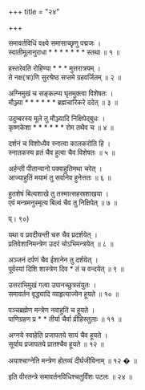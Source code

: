 +++
title = "२४"

+++
  
समावर्तविधिं वक्ष्ये समासाच्छृणु पद्मजः ।  
स्वातीमूलानुराधा * * * * * * * स्तथा ॥ १ ॥  
  
हस्तरेवति रोहिण्या * * * मुत्तरात्रयम् ।  
ते नक्ष(त्रा)णि सुरश्रेष्ठ सप्तमे ग्रहवर्जितम् ॥ २ ॥  
  
अग्निमुखं च सङ्कल्प्य घृतमुक्त्वा विशेषतः ।  
मौञ्ज्या * * * * * * ब्रह्मचारिकरे ददेत् ॥ ३ ॥  
  
उदुम्बरस्य मूले तु मौञ्ज्यादि निक्षिपेद्बुधः ।  
कृष्णकेशा * * * * * * रोम तथैव च ॥ ४ ॥  
  
दर्शनं च विशोध्यैव स्नात्वा कालकरोति हि ।  
स्नातकस्य व्रतं चैव हुत्वा चैव विशेषतः ॥ ५ ॥  
  
अर्हन्ती पीतान्वानो पक्वाहुतिमथा चरेत् ।  
आज्याहुतिं मयामं तु सर्वानेव हुनेत्ततः ॥ ६ ॥  
  
हुतशेषं बिल्वशाखे तु तस्मात्सहस्रशाखया ।  
एवं मन्त्रमनुस्मृत्य बिल्वं चैव तु निक्षिपेत् ॥ ७ ॥  
  
प्। ९०)  
  
यथा व प्रवदीयन्ती चरु चैव प्रदर्शयेत् ।  
प्रतिवेशानिमन्त्रेण उदरं चोऽभिमन्त्रयेत् ॥ ८ ॥  
  
अञ्जनं दर्पणं चैव ईशानेन तु दर्शयेत् ।  
पूर्वस्यां दिशि शास्त्रेण दिव * तं च वन्दयेत् ॥ ९ ॥  
  
उत्तराभिमुखं गत्वा उपानच्छुत्रसंयुतः ।  
समावर्तन वृद्ध्यादि व्याहृत्याज्येन हूयते ॥ १० ॥  
  
पञ्चब्रह्मेण मन्त्रेण नवाहुतिं च हूयते ।  
पाणिग्रहण प्र * * तीर्या चैर्वा व्रीहिस्तुलाः ॥ ११ ॥  
  
अग्नये स्वाहेति प्रजापतये सायं चैव हूयते ।  
सूर्याय प्रजापतये प्रातश्चैव हूयते ॥ १२ ॥  
  
अयाश्चाग्नेति मन्त्रेण होतव्यं दीर्घजीविनाम् ॥ १२ � ॥  
  
इति वीरतन्त्रे समावर्तनविधिश्चतुर्विंशः पटलः ॥ २४ ॥  
